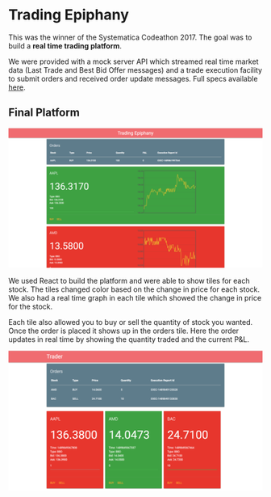 # Trading Epiphany

This was the winner of the Systematica Codeathon 2017.
The goal was to build a **real time trading platform**.

We were provided with a mock server API which streamed
real time market data  (Last Trade and Best Bid Offer messages)
and a trade execution facility to submit orders and
received order update messages. Full specs available
[here](codeathon_specs.pdf).

## Final Platform
![image](images/final.png)

We used React to build the platform and were able to
show tiles for each stock. The tiles changed color
based on the change in price for each stock. We also
had a real time graph in each tile which showed the
change in price for the stock.

Each tile also allowed you to buy or sell the
quantity of stock you wanted. Once the order is placed
it shows up in the orders tile. Here the order updates in
real time by showing the quantity traded and the current P&L.

![image](images/initial.png)
